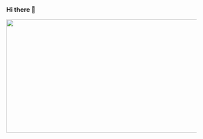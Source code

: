 ### Hi there 👋

<a href="https://github.com/devxb/gitanimals">
<img
  src="https://render.gitanimals.org/farms/lumpenop"
  width="600"
  height="300"
/>
</a>
<!--
**lumpenop/lumpenop** is a ✨ _special_ ✨ repository because its `README.md` (this file) appears on your GitHub profile.

Here are some ideas to get you started:

- 🔭 I’m currently working on ...
- 🌱 I’m currently learning ...
- 👯 I’m looking to collaborate on ...
- 🤔 I’m looking for help with ...
- 💬 Ask me about ...
- 📫 How to reach me: ...
- 😄 Pronouns: ...
- ⚡ Fun fact: ...
-->
